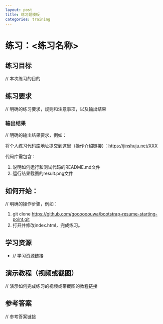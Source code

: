 ```yaml
---
layout: post
title: 练习题模板
categories: training
---
```

# 练习：<练习名称>

## 练习目标

// 本次练习的目的

## 练习要求

// 明确的练习要求，规则和注意事项，以及输出结果

### 输出结果

// 明确的输出结果要求，例如：

将个人练习代码库地址提交到这里（操作介绍链接）：https://jinshuju.net/XXX

代码库需包含：

1. 说明如何运行和测试代码的README.md文件
2. 运行结果截图的result.png文件

## 如何开始：

// 明确的操作步骤，例如：

1. git clone https://github.com/goooooouwa/bootstrap-resume-starting-point.git
2. 打开并修改index.html，完成练习。

## 学习资源

- // 学习资源链接


## 演示教程（视频或截图）

// 演示如何完成练习的视频或带截图的教程链接

## 参考答案

// 参考答案链接